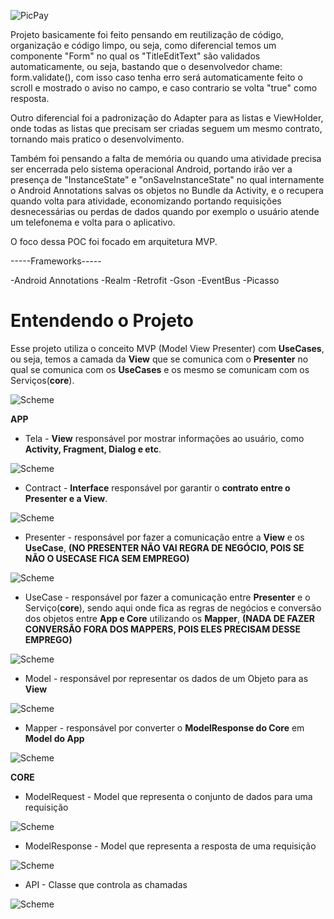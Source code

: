 ![PicPay](https://user-images.githubusercontent.com/1765696/26998603-711fcf30-4d5c-11e7-9281-0d9eb20337ad.png)

Projeto basicamente foi feito pensando em reutilização de código, organização e código limpo, ou seja, como diferencial temos um componente "Form" no qual os "TitleEditText" são validados automaticamente, ou seja, bastando que o desenvolvedor chame: form.validate(), com isso caso tenha erro será automaticamente feito o scroll e mostrado o aviso no campo, e caso contrario se volta "true" como resposta.

Outro diferencial foi a padronização do Adapter para as listas e ViewHolder, onde todas as listas que precisam ser criadas seguem um mesmo contrato, tornando mais pratico o desenvolvimento.

Também foi pensando a falta de memória ou quando uma atividade precisa ser encerrada pelo sistema operacional Android, portando irão ver a presença de "InstanceState" e "onSaveInstanceState" no qual internamente o Android Annotations salvas os objetos no Bundle da Activity, e o recupera quando volta para atividade, economizando portando requisições desnecessárias ou perdas de dados quando por exemplo o usuário atende um telefonema e volta para o aplicativo.

O foco dessa POC foi focado em arquitetura MVP.

-----Frameworks-----

-Android Annotations
-Realm
-Retrofit
-Gson
-EventBus
-Picasso

# Entendendo o Projeto

Esse projeto utiliza o conceito MVP (Model View Presenter) com **UseCases**, ou seja, temos a camada da **View** que se comunica com o **Presenter** no qual se comunica com os **UseCases** e os mesmo se comunicam com os Serviços(**core**).

![Scheme](images/print1.png)

**APP**

* Tela - **View** responsável por mostrar informações ao usuário, como **Activity, Fragment, Dialog e etc**. 

![Scheme](images/print2.png)

* Contract - **Interface** responsável por garantir o **contrato entre o Presenter e a View**.

![Scheme](images/print3.png)

* Presenter - responsável por fazer a comunicação entre a **View** e os **UseCase**, **(NO PRESENTER NÃO VAI REGRA DE NEGÓCIO, POIS SE NÃO O USECASE FICA SEM EMPREGO)**

![Scheme](images/print4.png)

* UseCase - responsável por fazer a comunicação entre **Presenter** e o Serviço(**core**), sendo aqui onde fica as regras de negócios e conversão dos objetos entre **App e Core** utilizando os **Mapper**, **(NADA DE FAZER CONVERSÃO FORA DOS MAPPERS, POIS ELES PRECISAM DESSE EMPREGO)**

![Scheme](images/print5.png)

* Model - responsável por representar os dados de um Objeto para as **View**

![Scheme](images/print6.png)

* Mapper - responsável por converter o **ModelResponse do Core** em **Model do App**

![Scheme](images/print7.png)

**CORE**

* ModelRequest - Model que representa o conjunto de dados para uma requisição

![Scheme](images/print8.png)

* ModelResponse - Model que representa a resposta de uma requisição

![Scheme](images/print9.png)

* API - Classe que controla as chamadas 

![Scheme](images/print10.png)
